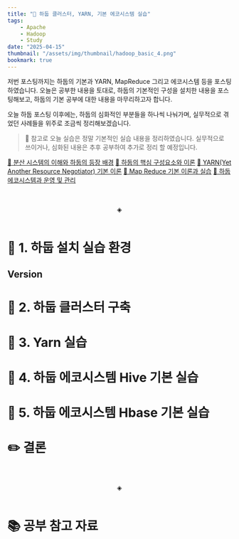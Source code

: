 ```yaml
---
title: "📘 하둡 클러스터, YARN, 기본 에코시스템 실습"
tags:
    - Apache
    - Hadoop
    - Study
date: "2025-04-15"
thumbnail: "/assets/img/thumbnail/hadoop_basic_4.png"
bookmark: true
---
```


저번 포스팅까지는 하둡의 기본과 YARN, MapReduce 그리고 에코시스템 등을 포스팅하였습니다.
오늘은 공부한 내용을 토대로, 하둡의 기본적인 구성을 설치한 내용을 포스팅해보고, 하둡의 기본 공부에 대한 내용을 마무리하고자 합니다.

오늘 하둡 포스팅 이후에는, 하둡의 심화적인 부분들을 하나씩 나눠가며, 실무적으로 겪었던 사례들을 위주로 조금씩 정리해보겠습니다.

> 📌 참고로 오늘 실습은 정말 기본적인 실습 내용을 정리하였습니다. 실무적으로 쓰이거나, 심화된 내용은 추후 공부하여 추가로 정리 할 예정입니다.

[📘 분산 시스템의 이해와 하둡의 등장 배경](https://jeondaehong.github.io/%F0%9F%93%96%20%EA%B0%9C%EC%9D%B8%20%EA%B3%B5%EB%B6%80/%F0%9F%91%89%20Apache%20Hadoop/1.%20%EB%B6%84%EC%82%B0%20%EC%8B%9C%EC%8A%A4%ED%85%9C%EC%9D%98%20%EC%9D%B4%ED%95%B4%EC%99%80%20%ED%95%98%EB%91%A1%EC%9D%98%20%EB%93%B1%EC%9E%A5%20%EB%B0%B0%EA%B2%BD.html)
[📘 하둡의 핵심 구성요소와 이론](https://jeondaehong.github.io/%F0%9F%93%96%20%EA%B0%9C%EC%9D%B8%20%EA%B3%B5%EB%B6%80/%F0%9F%91%89%20Apache%20Hadoop/2.%20%ED%95%98%EB%91%A1%EC%9D%98%20%ED%95%B5%EC%8B%AC%20%EA%B5%AC%EC%84%B1%EC%9A%94%EC%86%8C%EC%99%80%20%EC%9D%B4%EB%A1%A0.html)
[📘 YARN(Yet Another Resource Negotiator) 기본 이론](https://jeondaehong.github.io/%F0%9F%93%96%20%EA%B0%9C%EC%9D%B8%20%EA%B3%B5%EB%B6%80/%F0%9F%91%89%20Apache%20Hadoop/3.%20YARN(Yet%20Another%20Resource%20Negotiator)%20%EA%B8%B0%EB%B3%B8%20%EC%9D%B4%EB%A1%A0.html)
[📘 Map Reduce 기본 이론과 실습](https://jeondaehong.github.io/%F0%9F%93%96%20%EA%B0%9C%EC%9D%B8%20%EA%B3%B5%EB%B6%80/%F0%9F%91%89%20Apache%20Hadoop/4.%20Map%20Reduce%20%EA%B8%B0%EB%B3%B8%20%EC%9D%B4%EB%A1%A0.html)
[📘 하둡 에코시스템과 운영 및 관리](https://jeondaehong.github.io/%F0%9F%93%96%20%EA%B0%9C%EC%9D%B8%20%EA%B3%B5%EB%B6%80/%F0%9F%91%89%20Apache%20Hadoop/5.%20%ED%95%98%EB%91%A1%20%EC%97%90%EC%BD%94%EC%8B%9C%EC%8A%A4%ED%85%9C%EA%B3%BC%20%EC%9A%B4%EC%98%81%20%EB%B0%8F%20%EA%B4%80%EB%A6%AC.html)



<br>
<br>
<div align="center">◈</div>
<br>

# 🐘 1. 하둡 설치 실습 환경

## Version



# 🐘 2. 하둡 클러스터 구축



# 🐘 3. Yarn 실습



# 🐘 4. 하둡 에코시스템 Hive 기본 실습



# 🐘 5. 하둡 에코시스템 Hbase 기본 실습



# ✏️ 결론

<br>
<br>
<div align="center">◈</div>
<br>

# 📚 공부 참고 자료